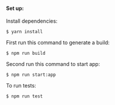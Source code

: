 #### Set up:

Install dependencies:

``` console
$ yarn install
```

First run this command to generate a build:

```console
$ npm run build
```

Second run this command to start app:

```console
$ npm run start:app
```

To run tests:

```console
$ npm run test
```
